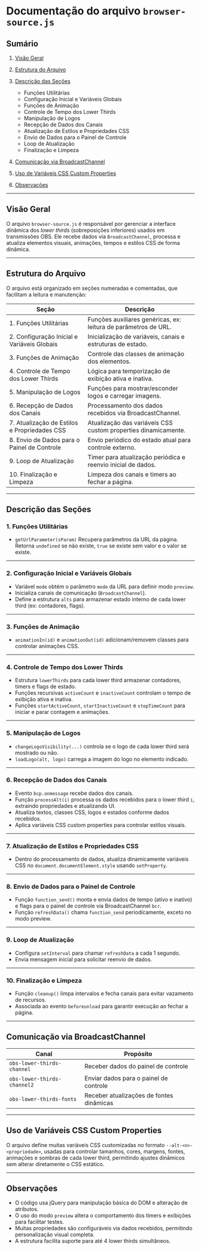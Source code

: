 # Documentação do arquivo `browser-source.js`

## Sumário

1. [Visão Geral](#visão-geral)
2. [Estrutura do Arquivo](#estrutura-do-arquivo)
3. [Descrição das Seções](#descrição-das-seções)

   * Funções Utilitárias
   * Configuração Inicial e Variáveis Globais
   * Funções de Animação
   * Controle de Tempo dos Lower Thirds
   * Manipulação de Logos
   * Recepção de Dados dos Canais
   * Atualização de Estilos e Propriedades CSS
   * Envio de Dados para o Painel de Controle
   * Loop de Atualização
   * Finalização e Limpeza
4. [Comunicação via BroadcastChannel](#comunicação-via-broadcastchannel)
5. [Uso de Variáveis CSS Custom Properties](#uso-de-variáveis-css-custom-properties)
6. [Observações](#observações)

---

## Visão Geral

O arquivo `browser-source.js` é responsável por gerenciar a interface dinâmica dos *lower thirds* (sobreposições inferiores) usados em transmissões OBS. Ele recebe dados via `BroadcastChannel`, processa e atualiza elementos visuais, animações, tempos e estilos CSS de forma dinâmica.

---

## Estrutura do Arquivo

O arquivo está organizado em seções numeradas e comentadas, que facilitam a leitura e manutenção:

| Seção                                        | Descrição                                                       |
| -------------------------------------------- | --------------------------------------------------------------- |
| 1. Funções Utilitárias                       | Funções auxiliares genéricas, ex: leitura de parâmetros de URL. |
| 2. Configuração Inicial e Variáveis Globais  | Inicialização de variáveis, canais e estruturas de estado.      |
| 3. Funções de Animação                       | Controle das classes de animação dos elementos.                 |
| 4. Controle de Tempo dos Lower Thirds        | Lógica para temporização de exibição ativa e inativa.           |
| 5. Manipulação de Logos                      | Funções para mostrar/esconder logos e carregar imagens.         |
| 6. Recepção de Dados dos Canais              | Processamento dos dados recebidos via BroadcastChannel.         |
| 7. Atualização de Estilos e Propriedades CSS | Atualização das variáveis CSS custom properties dinamicamente.  |
| 8. Envio de Dados para o Painel de Controle  | Envio periódico do estado atual para controle externo.          |
| 9. Loop de Atualização                       | Timer para atualização periódica e reenvio inicial de dados.    |
| 10. Finalização e Limpeza                    | Limpeza dos canais e timers ao fechar a página.                 |

---

## Descrição das Seções

### 1. Funções Utilitárias

* `getUrlParameter(sParam)`
  Recupera parâmetros da URL da página. Retorna `undefined` se não existe, `true` se existe sem valor e o valor se existe.

---

### 2. Configuração Inicial e Variáveis Globais

* Variável `mode` obtém o parâmetro `mode` da URL para definir modo `preview`.
* Inicializa canais de comunicação (`BroadcastChannel`).
* Define a estrutura `alts` para armazenar estado interno de cada lower third (ex: contadores, flags).

---

### 3. Funções de Animação

* `animationIn(id)` e `animationOut(id)` adicionam/removem classes para controlar animações CSS.

---

### 4. Controle de Tempo dos Lower Thirds

* Estrutura `lowerThirds` para cada lower third armazenar contadores, timers e flags de estado.
* Funções recursivas `activeCount` e `inactiveCount` controlam o tempo de exibição ativa e inativa.
* Funções `startActiveCount`, `startInactiveCount` e `stopTimeCount` para iniciar e parar contagem e animações.

---

### 5. Manipulação de Logos

* `changeLogoVisibility(...)` controla se o logo de cada lower third será mostrado ou não.
* `loadLogo(alt, logo)` carrega a imagem do logo no elemento indicado.

---

### 6. Recepção de Dados dos Canais

* Evento `bcp.onmessage` recebe dados dos canais.
* Função `processAlt(i)` processa os dados recebidos para o lower third `i`, extraindo propriedades e atualizando UI.
* Atualiza textos, classes CSS, logos e estados conforme dados recebidos.
* Aplica variáveis CSS custom properties para controlar estilos visuais.

---

### 7. Atualização de Estilos e Propriedades CSS

* Dentro do processamento de dados, atualiza dinamicamente variáveis CSS no `document.documentElement.style` usando `setProperty`.

---

### 8. Envio de Dados para o Painel de Controle

* Função `function_send()` monta e envia dados de tempo (ativo e inativo) e flags para o painel de controle via BroadcastChannel `bcr`.
* Função `refreshData()` chama `function_send` periodicamente, exceto no modo preview.

---

### 9. Loop de Atualização

* Configura `setInterval` para chamar `refreshData` a cada 1 segundo.
* Envia mensagem inicial para solicitar reenvio de dados.

---

### 10. Finalização e Limpeza

* Função `cleanup()` limpa intervalos e fecha canais para evitar vazamento de recursos.
* Associada ao evento `beforeunload` para garantir execução ao fechar a página.

---

## Comunicação via BroadcastChannel

| Canal                       | Propósito                                |
| --------------------------- | ---------------------------------------- |
| `obs-lower-thirds-channel`  | Receber dados do painel de controle      |
| `obs-lower-thirds-channel2` | Enviar dados para o painel de controle   |
| `obs-lower-thirds-fonts`    | Receber atualizações de fontes dinâmicas |

---

## Uso de Variáveis CSS Custom Properties

O arquivo define muitas variáveis CSS customizadas no formato `--alt-<n>-<propriedade>`, usadas para controlar tamanhos, cores, margens, fontes, animações e sombras de cada lower third, permitindo ajustes dinâmicos sem alterar diretamente o CSS estático.

---

## Observações

* O código usa jQuery para manipulação básica do DOM e alteração de atributos.
* O uso do modo `preview` altera o comportamento dos timers e exibições para facilitar testes.
* Muitas propriedades são configuráveis via dados recebidos, permitindo personalização visual completa.
* A estrutura facilita suporte para até 4 lower thirds simultâneos.
